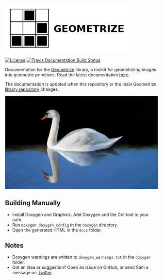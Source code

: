 [![Geometrize Logo](https://github.com/Tw1ddle/geometrize-lib-docs/blob/master/screenshots/logo.png?raw=true "Geometrize library logo")](http://www.geometrize.co.uk/)

[![License](http://img.shields.io/:license-mit-blue.svg?style=flat-square)](https://github.com/Tw1ddle/geometrize-lib-docs/blob/master/LICENSE)
[![Travis Documentation Build Status](https://img.shields.io/travis/Tw1ddle/geometrize-lib-docs.svg?style=flat-square)](https://travis-ci.org/Tw1ddle/geometrize-lib-docs)

Documentation for the [Geometrize](http://www.geometrize.co.uk/) library, a toolkit for geometrizing images into geometric primitives. Read the latest documentation [here](http://docs.geometrize.co.uk).

The documentation is updated when this repository or the main Geometrize [library repository](https://github.com/Tw1ddle/geometrize-lib) changes.

[![Geometrized Swan](https://github.com/Tw1ddle/geometrize-lib-docs/blob/master/screenshots/geometrized_swan.jpg?raw=true "Geometrized Swan")](http://www.geometrize.co.uk/)

## Building Manually
 * Install Doxygen and Graphviz. Add Doxygen and the Dot tool to your path.
 * Run ```doxygen doxygen_config``` in the ```doxygen``` directory.
 * Open the generated HTML in the ```docs``` folder.

## Notes
 * Doxygen warnings are written to ```doxygen_warnings.txt``` in the ```doxygen``` folder.
 * Got an idea or suggestion? Open an issue on GitHub, or send Sam a message on [Twitter](https://twitter.com/Sam_Twidale).